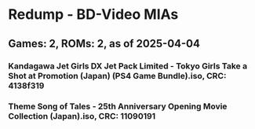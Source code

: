 # Redump - BD-Video MIAs
## Games: 2, ROMs: 2, as of 2025-04-04

### Kandagawa Jet Girls DX Jet Pack Limited - Tokyo Girls Take a Shot at Promotion (Japan) (PS4 Game Bundle).iso, CRC: 4138f319
### Theme Song of Tales - 25th Anniversary Opening Movie Collection (Japan).iso, CRC: 11090191
